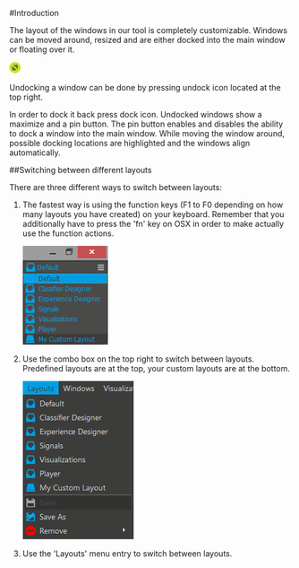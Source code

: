 #Introduction

The layout of the windows in our tool is completely customizable. Windows can be moved around, resized and are either docked into the main window or floating over it.

![Undock](../neuromoreStudio/Images/UI/DockUndockHover.png)

Undocking a window can be done by pressing undock icon located at the top right.

In order to dock it back press dock icon. Undocked windows show a maximize and a pin button. The pin button enables and disables the ability to dock a window into the main window. While moving the window around, possible docking locations are highlighted and the windows align automatically.

##Switching between different layouts

There are three different ways to switch between layouts:

1. The fastest way is using the function keys (F1 to F0 depending on how many layouts you have created) on your keyboard. Remember that you additionally have to press the 'fn' key on OSX in order to make actually use the function actions.

	![Layout ComboBox](../neuromoreStudio/Images/Layouts/LayoutComboBox.png)

2. Use the combo box on the top right to switch between layouts. Predefined layouts are at the top, your custom layouts are at the bottom.

	![Layout Menu](../neuromoreStudio/Images/Layouts/LayoutsMenu.png)

3. Use the 'Layouts' menu entry to switch between layouts.
